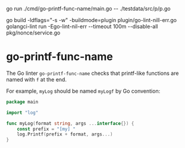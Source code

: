 go run ./cmd/go-printf-func-name/main.go -- ./testdata/src/p/p.go

go build -ldflags="-s -w"  -buildmode=plugin  plugin/go-lint-nill-err.go
golangci-lint run -Ego-lint-nil-err --timeout 100m  --disable-all  pkg/nonce/service.go
# go-printf-func-name

The Go linter `go-printf-func-name` checks that printf-like functions are named with `f` at the end.

For example, `myLog` should be named `myLogf` by Go convention:

```go
package main

import "log"

func myLog(format string, args ...interface{}) {
	const prefix = "[my] "
	log.Printf(prefix + format, args...)
}
```
